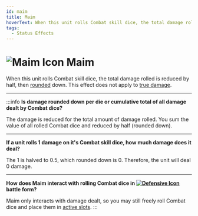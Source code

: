 ```yaml
---
id: maim
title: Maim
hoverText: When this unit rolls Combat skill dice, the total damage rolled is reduced by half, then [rounded](/docs/glossary/rounding) down. This effect does not apply to [true damage](/docs/glossary/true-damage).
tags:
  - Status Effects
---
```


# <img src="/icons/maim.svg" alt="Maim Icon" /> Maim

When this unit rolls Combat skill dice, the total damage rolled is reduced by half, then [rounded](/docs/glossary/rounding) down. This effect does not apply to [true damage](/docs/glossary/true-damage).

---

:::info
**Is damage rounded down per die or cumulative total of all damage dealt by Combat dice?**

The damage is reduced for the total amount of damage rolled. You sum the value of all rolled Combat dice and reduced by half (rounded down).

---

**If a unit rolls 1 damage on it's Combat skill dice, how much damage does it deal?**

The 1 is halved to 0.5, which rounded down is 0. Therefore, the unit will deal 0 damage.

---

**How does Maim interact with rolling Combat dice in [<img src="/icons/defensive.svg" alt="Defensive Icon" className="icon-svg" />](/docs/battles/battle-forms/defensive) battle form?**

Maim only interacts with damage dealt, so you may still freely roll Combat dice and place them in [active slots](/docs/glossary/active-slot).
:::
